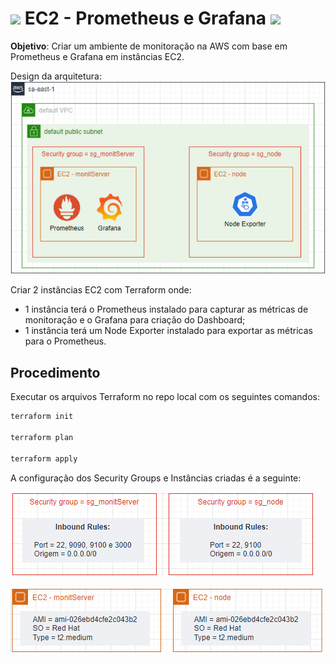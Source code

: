# ![](https://pics.freeicons.io/uploads/icons/png/8135670941548141941-32.png) EC2 - Prometheus e Grafana ![](https://pics.freeicons.io/uploads/icons/png/6813193821551942286-32.png)

**Objetivo**: Criar um ambiente de monitoração na AWS com base em Prometheus e Grafana em instâncias EC2.

Design da arquitetura:
![](../../imagens/ec2-pratica-prometheus-grafana-arq.png)

Criar 2 instâncias EC2 com Terraform onde:

- 1 instância terá o Prometheus instalado para capturar as métricas de monitoração e o Grafana para criação do Dashboard;
- 1 instância terá um Node Exporter instalado para exportar as métricas para o Prometheus.

## Procedimento

Executar os arquivos Terraform no repo local com os seguintes comandos:

```go
terraform init

terraform plan

terraform apply
```

A configuração dos Security Groups e Instâncias criadas é a seguinte:

![](../../imagens/ec2-pratica-prometheus-grafana-sg.png)

![](../../imagens/ec2-pratica-prometheus-grafana-instance.png)
